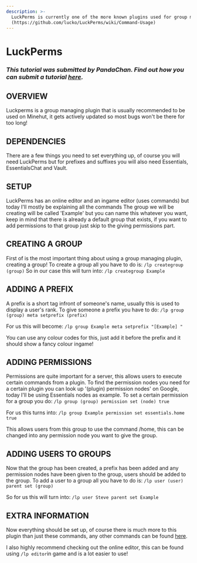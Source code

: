 ```yaml
---
description: >-
  LuckPerms is currently one of the more known plugins used for group managing
  (https://github.com/lucko/LuckPerms/wiki/Command-Usage)
---
```


# LuckPerms

### _This tutorial was submitted by PandaChan. Find out how you can submit a tutorial_ [_here_](../contribute.md)_._

## OVERVIEW

Luckperms is a group managing plugin that is usually recommended to be used on Minehut, it gets actively updated so most bugs won't be there for too long!

## DEPENDENCIES

There are a few things you need to set everything up, of course you will need LuckPerms but for prefixes and suffixes you will also need Essentials, EssentialsChat and Vault.

## SETUP

LuckPerms has an online editor and an ingame editor \(uses commands\) but today I'll mostly be explaining all the commands The group we will be creating will be called 'Example' but you can name this whatever you want, keep in mind that there is already a default group that exists, if you want to add permissions to that group just skip to the giving permissions part.

## CREATING A GROUP

First of is the most important thing about using a group managing plugin, creating a group! To create a group all you have to do is: `/lp creategroup (group)` So in our case this will turn into: `/lp creategroup Example`

## ADDING A PREFIX

A prefix is a short tag infront of someone's name, usually this is used to display a user's rank. To give someone a prefix you have to do: `/lp group (group) meta setprefix (prefix)`

For us this will become: `/lp group Example meta setprefix "[Example] "` 

You can use any colour codes for this, just add it before the prefix and it should show a fancy colour ingame!

## ADDING PERMISSIONS

Permissions are quite important for a server, this allows users to execute certain commands from a plugin. To find the permission nodes you need for a certain plugin you can look up '\(plugin\) permission nodes' on Google, today I'll be using Essentials nodes as example. To set a certain permission for a group you do: `/lp group (group) permission set (node) true`

For us this turns into: `/lp group Example permission set essentials.home true` 

This allows users from this group to use the command /home, this can be changed into any permission node you want to give the group.

## ADDING USERS TO GROUPS

Now that the group has been created, a prefix has been added and any permission nodes have been given to the group, users should be added to the group. To add a user to a group all you have to do is: `/lp user (user) parent set (group)` 

So for us this will turn into: `/lp user Steve parent set Example`

## EXTRA INFORMATION

Now everything should be set up, of course there is much more to this plugin than just these commands, any other commands can be found [here](https://github.com/lucko/LuckPerms/wiki/Command-Usage).

I also highly recommend checking out the online editor, this can be found using `/lp editor`in game and is a lot easier to use!


